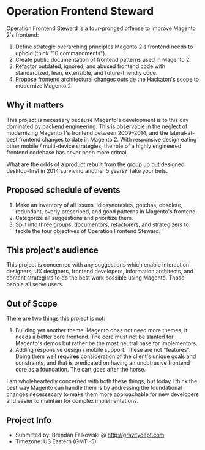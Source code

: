 # Operation Frontend Steward

Operation Frontend Steward is a four-pronged offense to improve Magento 2's frontend:

1. Define strategic overarching principles Magento 2's frontend needs to uphold (think "10 commandments").
1. Create public documentation of frontend patterns used in Magento 2.
1. Refactor outdated, ignored, and abused frontend code with standardized, lean, extensible, and future-friendly code.
1. Propose frontend architectural changes outside the Hackaton's scope to modernize Magento 2.

## Why it matters

This project is necessary because Magento's development is to this day dominated by backend engineering. This is observable in the neglect of modernizing Magento 1's frontend between 2009–2014, and the lateral-at-best frontend changes to date in Magento 2. With responsive design eating other mobile / multi-device strategies, the role of a highly engineered frontend codebase has never been more critcal.

What are the odds of a product rebuilt from the group up but designed desktop-first in 2014 surviving another 5 years? Take your bets.

## Proposed schedule of events

1. Make an inventory of all issues, idiosyncrasies, gotchas, obsolete, redundant, overly prescribed, and good patterns in Magento's frontend.
1. Categorize all suggestions and prioritize them.
1. Split into three groups: documentors, refactorers, and strategizers to tackle the four objectives of Operation Frontend Steward.


## This project's audience

This project is concerned with any suggestions which enable interaction designers, UX designers, frontend developers, information architects, and content strategists to do the best work possible using Magento. Those people all serve users.

## Out of Scope

There are two things this project is not:

1. Building yet another theme. Magento does not need more themes, it needs a better core frontend. The core must not be slanted for Magento's demos but rather be the most neutral base for implementors.
1. Adding responsive design / mobile support. These are not "features". Doing them well **requires** consideration of the client's unique goals and constraints, and that is predicated on having an unobtrusive frontend core as a foundation. The cart goes after the horse.

I am wholeheartedly concerned with both these things, but today I think the best way Magento can handle them is by addressing the foundational changes necessecary to make them more approachable for new developers and easier to maintain for complex implementations.

## Project Info

* Submitted by: Brendan Falkowski @ http://gravitydept.com
* Timezone: US Eastern (GMT -5)
